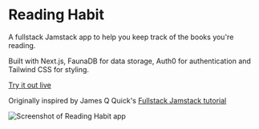 # Reading Habit

A fullstack Jamstack app to help you keep track of the books you're reading.

Built with Next.js, FaunaDB for data storage, Auth0 for authentication and Tailwind CSS for styling.

[Try it out live](https://reading-habit.vercel.app/)

Originally inspired by James Q Quick's [Fullstack Jamstack tutorial](https://youtu.be/TNKzKtNTjls)

![Screenshot of Reading Habit app](https://res.cloudinary.com/gerhynes/image/upload/q_auto/f_auto/v1625605829/reading-habit_hd1zja.png)
